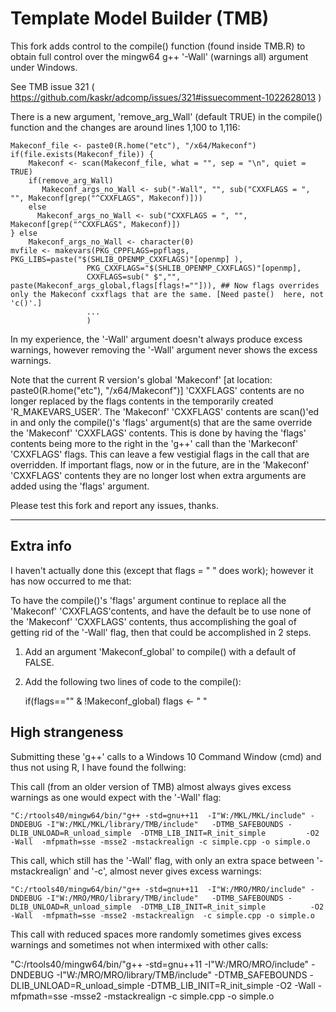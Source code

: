Template Model Builder (TMB)
============================

This fork adds control to the compile() function (found inside TMB.R) to obtain full control over the mingw64 g++ '-Wall' (warnings all) argument under Windows.

See TMB issue 321  ( https://github.com/kaskr/adcomp/issues/321#issuecomment-1022628013 )

There is a new argument, 'remove_arg_Wall' (default TRUE) in the compile() function and the changes are around lines 1,100 to 1,116:


    Makeconf_file <- paste0(R.home("etc"), "/x64/Makeconf")
    if(file.exists(Makeconf_file)) {
        Makeconf <- scan(Makeconf_file, what = "", sep = "\n", quiet = TRUE)
        if(remove_arg_Wall)
           Makeconf_args_no_Wall <- sub("-Wall", "", sub("CXXFLAGS = ", "", Makeconf[grep("^CXXFLAGS", Makeconf)]))
        else
          Makeconf_args_no_Wall <- sub("CXXFLAGS = ", "", Makeconf[grep("^CXXFLAGS", Makeconf)])
    } else
        Makeconf_args_no_Wall <- character(0)
    mvfile <- makevars(PKG_CPPFLAGS=ppflags, PKG_LIBS=paste("$(SHLIB_OPENMP_CXXFLAGS)"[openmp] ),
                     PKG_CXXFLAGS="$(SHLIB_OPENMP_CXXFLAGS)"[openmp],
                     CXXFLAGS=sub(" $","", paste(Makeconf_args_global,flags[flags!=""])), ## Now flags overrides only the Makeconf cxxflags that are the same. [Need paste()  here, not 'c()'.]
                     ...
                     )     
        
In my experience, the '-Wall' argument doesn't always produce excess warnings, however removing the '-Wall' argument never shows the excess warnings.  
       
Note that the current R version's global 'Makeconf' [at location: paste0(R.home("etc"), "/x64/Makeconf")] 'CXXFLAGS' contents are no longer replaced by the flags contents in the temporarily created 'R_MAKEVARS_USER'.  The 'Makeconf' 'CXXFLAGS' contents are scan()'ed in and only the compile()'s 'flags' argument(s) that are the same override the 'Makeconf' 'CXXFLAGS' contents. This is done by having the 'flags' contents being more to the right in the 'g++' call than the 'Markeconf' 'CXXFLAGS' flags. This can leave a few vestigial flags in the call that are overridden. If important flags, now or in the future, are in the 'Makeconf' 'CXXFLAGS' contents they are no longer lost when extra arguments are added using the 'flags' argument.
    
       
Please test this fork and report any issues, thanks.     

---

## Extra info

I haven't actually done this (except that flags = " " does work); however it has now occurred to me that:

To have the compile()'s 'flags' argument continue to replace all the 'Makeconf' 'CXXFLAGS'contents, and have the default be to use none of the 'Makeconf' 'CXXFLAGS' contents, thus accomplishing the goal of getting rid of the '-Wall' flag, then that could be accomplished in 2 steps. 

1) Add an argument 'Makeconf_global' to compile() with a default of FALSE. 

2) Add the following two lines of code to the compile():

     if(flags=="" & !Makeconf_global)
          flags <- " "

## High strangeness

Submitting these 'g++' calls to a Windows 10 Command Window (cmd) and thus not using R, I have found the follwing:

This call (from an older version of TMB) almost always gives excess warnings as one would expect with the '-Wall' flag:

    "C:/rtools40/mingw64/bin/"g++ -std=gnu++11  -I"W:/MKL/MKL/include" -DNDEBUG -I"W:/MKL/MKL/library/TMB/include"   -DTMB_SAFEBOUNDS -DLIB_UNLOAD=R_unload_simple  -DTMB_LIB_INIT=R_init_simple         -O2 -Wall  -mfpmath=sse -msse2 -mstackrealign -c simple.cpp -o simple.o
    
This call, which still has the '-Wall' flag, with only an extra space between '-mstackrealign' and '-c', almost never gives excess warnings:
    
    "C:/rtools40/mingw64/bin/"g++ -std=gnu++11  -I"W:/MRO/MRO/include" -DNDEBUG -I"W:/MRO/MRO/library/TMB/include"   -DTMB_SAFEBOUNDS -DLIB_UNLOAD=R_unload_simple  -DTMB_LIB_INIT=R_init_simple          -O2 -Wall  -mfpmath=sse -msse2 -mstackrealign  -c simple.cpp -o simple.o
    
This call with reduced spaces more randomly sometimes gives excess warnings and sometimes not when intermixed with other calls:

   "C:/rtools40/mingw64/bin/"g++ -std=gnu++11  -I"W:/MRO/MRO/include" -DNDEBUG -I"W:/MRO/MRO/library/TMB/include"   -DTMB_SAFEBOUNDS -DLIB_UNLOAD=R_unload_simple  -DTMB_LIB_INIT=R_init_simple          -O2 -Wall  -mfpmath=sse -msse2 -mstackrealign  -c simple.cpp -o simple.o



